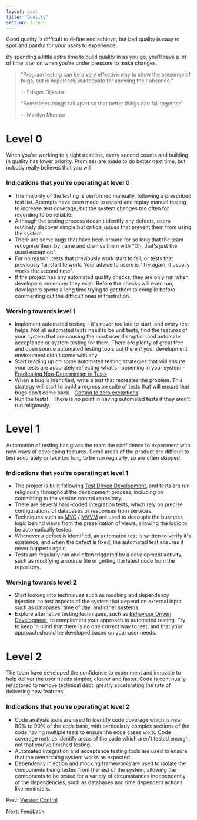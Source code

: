```yaml
---
layout: post
title: "Quality"
section: 3-tech
---
```


Good quality is difficult to define and achieve, but bad quality is easy to spot and painful for your users to experience.

By spending a little extra time to build quality in as you go, you'll save a lot of time later on when you're under pressure to make changes.

>"Program testing can be a very effective way to show the presence of bugs,
>but is hopelessly inadequate for showing their absence."
>
> -- Edsger Dijkstra
>
>
>"Sometimes things fall apart so that better things can fall together"
>
> -- Marilyn Monroe


# Level 0

When you're working to a tight deadline, every second counts and building in quality has lower priority. Promises are made to do better next time, but nobody really believes that you will.

### Indications that you're operating at level 0

- The majority of the testing is performed manually, following a prescribed test list. Attempts have been made to record and replay manual testing to increase test coverage, but the system changes too often for recording to be reliable.
- Although the testing process doesn't identify any defects, users routinely discover simple but critical issues that prevent them from using the system.
- There are some bugs that have been around for so long that the team recognise them by name and dismiss them with "Oh, that's just the usual exception".
- For no reason, tests that previously work start to fail, or tests that previously fail start to work. Your advice to users is "Try again, it usually works the second time".
- If the project has any automated quality checks, they are only run when developers remember they exist. Before the checks will even run, developers spend a long time trying to get them to compile before commenting out the difficult ones in frustration.


### Working towards level 1

- Implement automated testing - it's never too late to start, and every test helps. Not all automated tests need to be unit tests, find the features of your system that are causing the most user disruption and automate acceptance or system testing for them. There are plenty of great free and open source automated testing tools out there if your development environment didn't come with any.
- Start reading up on some automated testing strategies that will ensure your tests are accurately reflecting what's happening in your system - [Eradicating Non-Determinism in Tests](http://martinfowler.com/articles/nonDeterminism.html)
- When a bug is identified, write a test that recreates the problem. This strategy will start to build a regression suite of tests that will ensure that bugs don't come back - [Getting to zero exceptions](http://yellerapp.com/posts/2015-06-01-getting-to-exception-zero.html)
- Run the tests! - There is no point in having automated tests if they aren't run religiously.

# Level 1

Automation of testing has given the team the confidence to experiment with new ways of developing features. Some areas of the product are difficult to test accurately or take too long to be run regularly, so are often skipped.

### Indications that you're operating at level 1

- The project is built following [Test Driven Development](http://www.jamesshore.com/Agile-Book/test_driven_development.html), and tests are run religiously throughout the development process, including on committing to the version control repository.
- There are several hard-coded integration tests, which rely on precise configurations of databases or responses from services.
- Techniques such as [MVC](https://developer.chrome.com/apps/app_frameworks) /  [MVVM](https://www.objc.io/issues/13-architecture/mvvm/) are used to decouple the business logic behind views from the presentation of views, allowing the logic to be automatically tested.
- Whenever a defect is identified, an automated test is written to verify it's existence, and when the defect is fixed, the automated test ensures it never happens again.
- Tests are regularly run and often triggered by a development activity, such as modifying a source file or getting the latest code from the repository.


### Working towards level 2

- Start looking into techniques such as mocking and dependency injection, to test aspects of the system that depend on external input such as databases, time of day, and other systems.
- Explore alternative testing techniques, such as [Behaviour Driven Development](https://dannorth.net/introducing-bdd/), to complement your approach to automated testing. Try to keep in mind that there is no _one_ correct way to test, and that your approach should be developed based on your user needs.

# Level 2

The team have developed the confidence to experiment and innovate to help deliver the user needs simpler, clearer and faster. Code is continually refactored to remove technical debt, greatly accelerating the rate of delivering new features.

### Indications that you're operating at level 2

- Code analysis tools are used to identify code coverage which is near 80% to 90% of the code base, with particularly complex sections of the code having multiple tests to ensure the edge cases work. Code coverage metrics identify areas of the code which aren't tested enough, not that you've finished testing.
- Automated integration and acceptance testing tools are used to ensure that the overarching system works as expected.
- Dependency injection and mocking frameworks are used to isolate the components being tested from the rest of the system, allowing the components to be tested for a variety of circumstances independently of the dependencies, such as databases and time dependent actions like reminders.



Prev: [Version Control](/capability/3-3-version-control) 

Next: [Feedback](/capability/3-5-feedback) 
